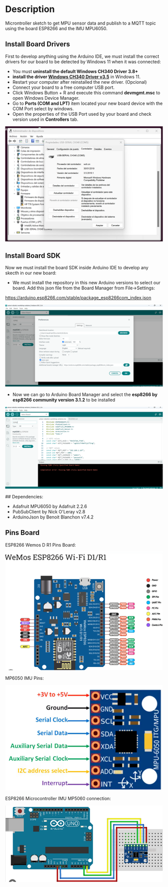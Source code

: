# Description
Microntroller sketch to get MPU sensor data and publish to a MQTT topic using the board ESP8266 and the IMU MPU6050.

## Install Board Drivers

First to develop anything using the Arduino IDE, we must install the correct drivers for our board to be detected by Windows 11 when it was connected:

- You must **uninstall the default Windows CH340 Driver 3.8+**
- **install the driver [Windows CH340 Driver v3.5](https://www.wemos.cc/en/latest/ch340_driver.html "CH340 Driver")** in Windows 11.
- Restart your computer after reinstalled the new driver. (Opcional)
- Connect your board to a free computer USB port.
- Click Windows Button + R and execute this command **devmgmt.msc** to open Windows Device Manager.
- Go to **Ports (COM and LPT)** item located your new board device with the COM Port select by windows.
- Open the properties of the USB Port used by your board and check version used in **Controllers** tab.

![CH340 Driver version](../captures/CH340_driver_version.png "CH340 Driver version")

## Install Board SDK

Now we must install the board SDK inside Arduino IDE to develop any skecth in our new board:

- We must install the repository in this new Arduino versions to select our board. Add this json file from the Board Manager from File->Settings:

https://arduino.esp8266.com/stable/package_esp8266com_index.json

![ESP8266 Repository](../captures/ESP8266_repository.png "ESP8266 Repository")

- Now we can go to Arduino Board Manager and select the **esp8266 by esp8266 community version 3.1.2** to be installed

![ESP8266 Board](../captures/ESP8266_board.png "ESP8266 Board")

## Dependencies:

- Adafruit MPU6050 by Adafruit 2.2.6
- PubSubClient by Nick O'Leray v2.8
- ArduinoJson by Benoit Blanchon v7.4.2

## Pins Board

ESP8266 Wemos D R1 Pins Board:

![ESP8266 Wemos D R1 Pins Board](../captures/ESP8266_Wemos_D_R1.png "ESP8266 Wemos D R1 Pins Board")

MP6050 IMU Pins:

![MPU6050 IMU](../captures/MPU6050.png "MPU6050 IMU")

ESP8266 Microcontroller IMU MP5060  connection:

!["Wemos IMU connection](../captures/WEMOS_MP560_connection.png "Wemos IMU connection")